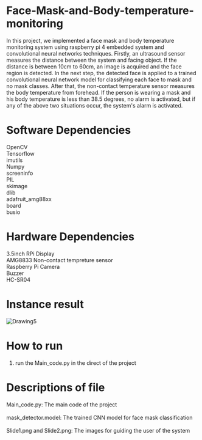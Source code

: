# Face-Mask-and-Body-temperature-monitoring
In this project, we implemented a face mask and body temperature monitoring system using raspberry pi 4 embedded system and convolutional neural networks techniques. Firstly, an ultrasound sensor measures the distance between the system and facing object. If the distance is between 10cm to 60cm, an image is acquired and the face region is detected. In the next step, the detected face is applied to a trained convolutional neural network model for classifying each face to mask and no mask classes. After that, the non-contact temperature sensor measures the body temperature from forehead. If the person is wearing a mask and his body temperature is less than 38.5 degrees, no alarm is activated, but if any of the above two situations occur, the system's alarm is activated.
# Software Dependencies 
OpenCV <br /> Tensorflow <br /> imutils <br /> Numpy <br /> screeninfo <br />  PIL <br /> skimage <br />  dlib <br />  adafruit_amg88xx <br /> board <br /> busio <br />
# Hardware Dependencies 
3.5inch RPi Display <br />
AMG8833 Non-contact tempreture sensor <br />
Raspberry Pi Camera <br /> 
Buzzer <br /> 
HC-SR04 <br /> 
# Instance result 
![Drawing5](https://user-images.githubusercontent.com/32155999/185734082-1ce59b0b-93b0-4a3d-a751-070ce77c366a.png)
# How to run 
1. run the Main_code.py in the direct of the project 
# Descriptions of file 
Main_code.py: The main code of the project <br />  
mask_detector.model: The trained CNN model for face mask classification <br />  
Slide1.png and Slide2.png: The images for guiding the user of the system <br />  
